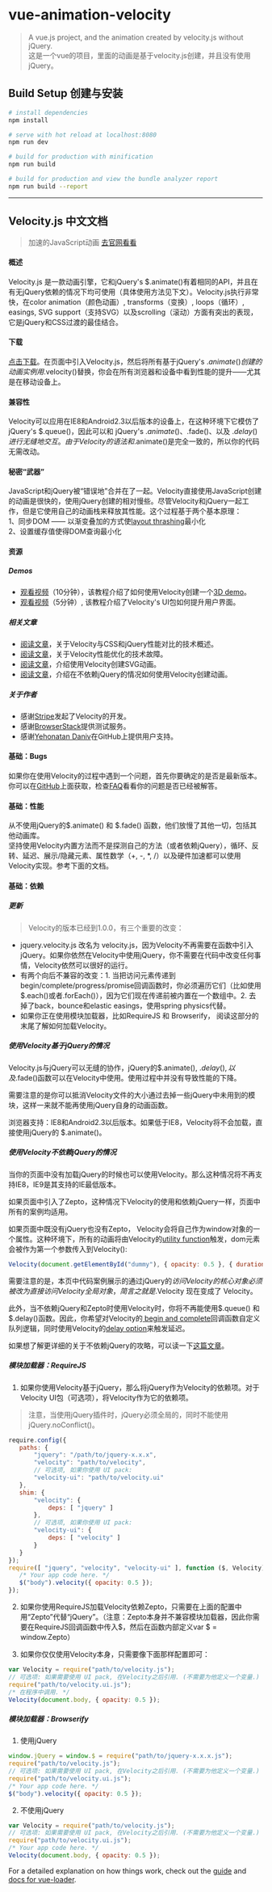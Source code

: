 # vue-animation-velocity

> A vue.js project, and the animation created by velocity.js without jQuery.  
> 这是一个vue的项目，里面的动画是基于velocity.js创建，并且没有使用jQuery。

## Build Setup 创建与安装

``` bash
# install dependencies
npm install

# serve with hot reload at localhost:8080
npm run dev

# build for production with minification
npm run build

# build for production and view the bundle analyzer report
npm run build --report
```
---

## Velocity.js 中文文档

> 加速的JavaScript动画  [去官网看看](http://velocityjs.org/)

#### 概述  
Velocity.js 是一款动画引擎，它和jQuery's $.animate()有着相同的API，并且在有无jQuery依赖的情况下均可使用（具体使用方法见下文）。Velocity.js执行非常快，在color animation（颜色动画）, transforms（变换）, loops（循环）, easings, SVG support（支持SVG）以及scrolling（滚动）方面有突出的表现，它是jQuery和CSS过渡的最佳结合。

#### 下载
[点击下载](https://raw.githubusercontent.com/julianshapiro/velocity/master/velocity.min.js)。在页面中引入Velocity.js，然后将所有基于jQuery's $.animate()创建的动画实例用$.velocity()替换，你会在所有浏览器和设备中看到性能的提升——尤其是在移动设备上。

#### 兼容性
Velocity可以应用在IE8和Android2.3以后版本的设备上，在这种环境下它模仿了jQuery's $.queue()，因此可以和 jQuery's $.animate()、$.fade()、以及 $.delay()进行无缝地交互。由于Velocity的语法和$.animate()是完全一致的，所以你的代码无需改动。

#### 秘密“武器”
JavaScript和jQuery被“错误地”合并在了一起。Velocity直接使用JavaScript创建的动画是很快的，使用jQuery创建的相对慢些。尽管Velocity和jQuery一起工作，但是它使用自己的动画栈来释放其性能。这个过程基于两个基本原理：  
1、同步DOM —— 以渐变叠加的方式使[layout thrashing](http://wilsonpage.co.uk/preventing-layout-thrashing/)最小化  
2、设置缓存值使得DOM查询最小化

#### 资源

##### Demos
+ [观看视频](https://www.youtube.com/watch?v=MDLiVB6g2NY&hd=1)（10分钟），该教程介绍了如何使用Velocity创建一个[3D demo](http://velocityjs.org/demo.html)。  
+ [观看视频](https://www.youtube.com/watch?v=CdwvR6a39Tg&hd=1)（5分钟）, 该教程介绍了Velocity's UI包如何提升用户界面。  

##### 相关文章
+ [阅读文章](http://davidwalsh.name/css-js-animation)，关于Velocity与CSS和jQuery性能对比的技术概述。  
+ [阅读文章](http://www.sitepoint.com/incredibly-fast-ui-animation-using-velocity-js/)，关于Velocity性能优化的技术故障。  
+ [阅读文章](http://davidwalsh.name/svg-animation)，介绍使用Velocity创建SVG动画。 
+ [阅读文章](http://www.smashingmagazine.com/2014/09/04/animating-without-jquery/)，介绍在不依赖jQuery的情况如何使用Velocity创建动画。

##### 关于作者
+ 感谢[Stripe](https://stripe.com/blog/stripe-open-source-retreat)发起了Velocity的开发。  
+ 感谢[BrowserStack](http://browserstack.com/)提供测试服务。  
+ 感谢[Yehonatan Daniv](https://github.com/ydaniv)在GitHub上提供用户支持。  

#### 基础：Bugs
如果你在使用Velocity的过程中遇到一个问题，首先你要确定的是否是最新版本。你可以在[GitHub](http://github.com/julianshapiro/velocity)上面获取，检查[FAQ](https://github.com/julianshapiro/velocity/issues/47)看看你的问题是否已经被解答。

#### 基础：性能
从不使用jQuery的$.animate() 和 $.fade() 函数，他们放慢了其他一切，包括其他动画库。  
坚持使用Velocity内置方法而不是探测自己的方法（或者依赖jQuery），循环、反转、延迟、展示/隐藏元素、属性数学（+, -, *, /）以及硬件加速都可以使用Velocity实现。参考下面的文档。

#### 基础：依赖
##### 更新 
> Velocity的版本已经到1.0.0，有三个重要的改变：  
+ jquery.velocity.js 改名为 velocity.js，因为Velocity不再需要在函数中引入jQuery。如果你依然在Velocity中使用jQuery，你不需要在代码中改变任何事情，Velocity依然可以很好的运行。  
+ 有两个向后不兼容的改变：1. 当把访问元素传递到begin/complete/progress/promise回调函数时，你必须遍历它们（比如使用$.each()或者.forEach()），因为它们现在传递前被内置在一个数组中。2. 去掉了back，bounce和elastic easings，使用spring physics代替。
+ 如果你正在使用模块加载器，比如RequireJS 和 Browserify， 阅读这部分的末尾了解如何加载Velocity。

##### 使用Velocity基于jQuery的情况
Velocity.js与jQuery可以无缝的协作，jQuery的$.animate(), $.delay(), 以及$.fade()函数可以在Velocity中使用。使用过程中并没有导致性能的下降。  

需要注意的是你可以抵消Velocity文件的大小通过去掉一些jQuery中未用到的模块，这样一来就不能再使用jQuery自身的动画函数。  

浏览器支持：IE8和Android2.3以后版本。如果低于IE8，Velocity将不会加载，直接使用jQuery的 $.animate()。

##### 使用Velocity不依赖jQuery的情况
当你的页面中没有加载jQuery的时候也可以使用Velocity。那么这种情况将不再支持IE8，IE9是其支持的IE最低版本。  

如果页面中引入了Zepto，这种情况下Velocity的使用和依赖jQuery一样，页面中所有的案例均适用。

如果页面中既没有jQuery也没有Zepto， Velocity会将自己作为window对象的一个属性。这种环境下，所有的动画将由Velocity的[utility function](http://velocityjs.org/#utilityFunction)触发，dom元素会被作为第一个参数传入到Velocity():  

```js
Velocity(document.getElementById("dummy"), { opacity: 0.5 }, { duration: 1000 });
```
需要注意的是，本页中代码案例展示的通过jQuery的$访问Velocity的核心对象必须被改为直接访问Velocity全局对象，简言之就是$.Velocity 现在变成了 Velocity。  

此外，当不依赖jQuery和Zepto时使用Velocity时，你将不再能使用$.queue() 和 $.delay()函数。因此，你希望对Velocity的[ begin and complete](http://velocityjs.org/#beginAndComplete)回调函数自定义队列逻辑，同时使用Velocity的[delay option](http://velocityjs.org/#delay)来触发延迟。  

如果想了解更详细的关于不依赖jQuery的攻略，可以读一下[这篇文章](http://www.smashingmagazine.com/2014/09/04/animating-without-jquery/)。

##### 模块加载器：RequireJS
1) 如果你使用Velocity基于jQuery，那么将jQuery作为Velocity的依赖项。对于Velocity UI包（可选项），将Velocity作为它的依赖项。

> 注意，当使用jQuery插件时，jQuery必须全局的，同时不能使用jQuery.noConflict()。
 ```js
 require.config({
    paths: {
        "jquery": "/path/to/jquery-x.x.x",
        "velocity": "path/to/velocity",
        // 可选项, 如果你使用 UI pack:
        "velocity-ui": "path/to/velocity.ui"
    },
    shim: {
        "velocity": {
            deps: [ "jquery" ]
        },
        // 可选项, 如果你使用 UI pack:
        "velocity-ui": {
            deps: [ "velocity" ]
        }
    }
});
require([ "jquery", "velocity", "velocity-ui" ], function ($, Velocity) {
    /* Your app code here. */
    $("body").velocity({ opacity: 0.5 });
});
 ```
2) 如果你使用RequireJS加载Velocity依赖Zepto，只需要在上面的配置中用“Zepto”代替“jQuery”。（注意：Zepto本身并不兼容模块加载器，因此你需要在RequireJS回调函数中传入$，然后在函数内部定义var $ = window.Zepto）  

3) 如果你仅仅使用Velocity本身，只需要像下面那样配置即可：
```js
var Velocity = require("path/to/velocity.js");
// 可选项: 如果需要使用 UI pack, 在Velocity之后引用. (不需要为他定义一个变量.)
require("path/to/velocity.ui.js");
/* 在程序中调用. */
Velocity(document.body, { opacity: 0.5 });
```

##### 模块加载器：Browserify

1) 使用jQuery
```js
window.jQuery = window.$ = require("path/to/jquery-x.x.x.js");
require("path/to/velocity.js");
// 可选项: 如果需要使用 UI pack, 在Velocity之后引用. (不需要为他定义一个变量.)
require("path/to/velocity.ui.js");
/* Your app code here. */
$("body").velocity({ opacity: 0.5 });
```
2) 不使用jQuery
```js
var Velocity = require("path/to/velocity.js");
// 可选项: 如果需要使用 UI pack, 在Velocity之后引用. (不需要为他定义一个变量.)
require("path/to/velocity.ui.js");
/* Your app code here. */
Velocity(document.body, { opacity: 0.5 });
```
For a detailed explanation on how things work, check out the [guide](http://vuejs-templates.github.io/webpack/) and [docs for vue-loader](http://vuejs.github.io/vue-loader).
